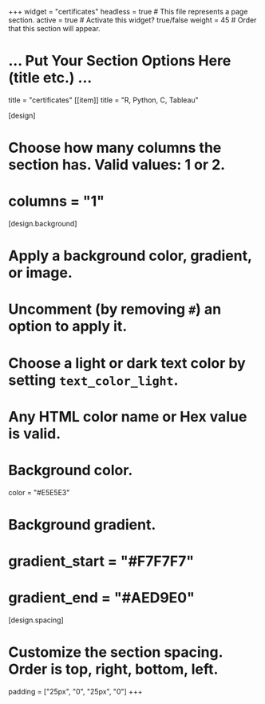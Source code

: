+++
widget = "certificates"
headless = true  # This file represents a page section.
active = true  # Activate this widget? true/false
weight = 45  # Order that this section will appear.

# ... Put Your Section Options Here (title etc.) ...
title = "certificates"
[[item]]
  title = "R, Python, C, Tableau"

[design]
  # Choose how many columns the section has. Valid values: 1 or 2.
  # columns = "1"

[design.background]
  # Apply a background color, gradient, or image.
  #   Uncomment (by removing `#`) an option to apply it.
  #   Choose a light or dark text color by setting `text_color_light`.
  #   Any HTML color name or Hex value is valid.

  # Background color.
  color = "#E5E5E3"

  # Background gradient.
  # gradient_start = "#F7F7F7"
  # gradient_end = "#AED9E0"

[design.spacing]
  # Customize the section spacing. Order is top, right, bottom, left.
  padding = ["25px", "0", "25px", "0"]
+++

